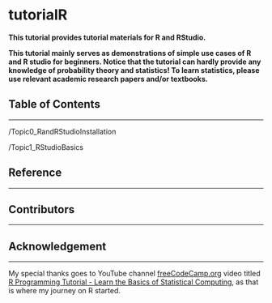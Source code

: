 # tutorialR

__This tutorial provides tutorial materials for R and RStudio.__

__This tutorial mainly serves as demonstrations of simple use cases of R and R studio for beginners. Notice that the tutorial can hardly provide any knowledge of probability theory and statistics! To learn statistics, please use relevant academic research papers and/or textbooks.__


## Table of Contents
---
/Topic0_RandRStudioInstallation

/Topic1_RStudioBasics


## Reference
---

## Contributors
---

## Acknowledgement
---
My special thanks goes to YouTube channel [freeCodeCamp.org](https://www.youtube.com/channel/UC8butISFwT-Wl7EV0hUK0BQ) video titled [R Programming Tutorial - Learn the Basics of Statistical Computing](https://youtu.be/_V8eKsto3Ug), as that is where my journey on R started.
